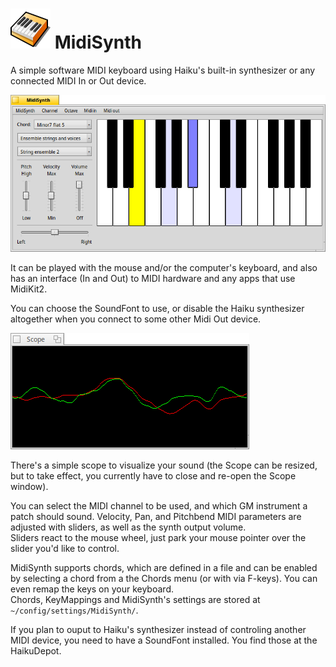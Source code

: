 # ![icon](./art/icon.png) MidiSynth

A simple software MIDI keyboard using Haiku's built-in synthesizer or any 
connected MIDI In or Out device.

![MidiSynth](./art/midisynth.png)

It can be played with the mouse and/or the computer's keyboard, and also has an 
interface (In and Out) to MIDI hardware and any apps that use MidiKit2.

You can choose the SoundFont to use, or disable the Haiku synthesizer altogether 
when you connect to some other Midi Out device.

![The Scope](./art/scope.png)

There's a simple scope to visualize your sound (the Scope can be resized, but to 
take effect, you currently have to close and re-open the Scope window).

You can select the MIDI channel to be used, and which GM instrument a patch 
should sound. Velocity, Pan, and Pitchbend MIDI parameters are adjusted with
sliders, as well as the synth output volume.    
Sliders react to the mouse wheel, just park your mouse pointer over the slider 
you'd like to control.

MidiSynth supports chords, which are defined in a file and can be enabled by 
selecting a chord from a the Chords menu (or with via F-keys). You can even 
remap the keys on your keyboard.    
Chords, KeyMappings and MidiSynth's settings are stored at `~/config/settings/MidiSynth/`.

If you plan to ouput to Haiku's synthesizer instead of controling another MIDI 
device, you need to have a SoundFont installed. You find those at the HaikuDepot.
